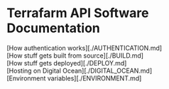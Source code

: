 # Terrafarm API Software Documentation

[How authentication works][./AUTHENTICATION.md]  
[How stuff gets built from source][./BUILD.md]  
[How stuff gets deployed][./DEPLOY.md]  
[Hosting on Digital Ocean][./DIGITAL_OCEAN.md]  
[Environment variables][./ENVIRONMENT.md]  

